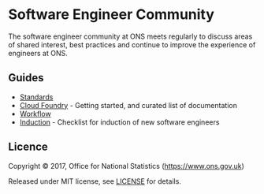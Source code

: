 # Software Engineer Community

The software engineer community at ONS meets regularly to discuss areas of shared
interest, best practices and continue to improve the experience of engineers at ONS.


## Guides

* [Standards](standards/README.md)
* [Cloud Foundry](cloud-foundry/README.md) - Getting started, and curated list of documentation
* [Workflow](workflow/README.md)
* [Induction](induction/Induction_of_Software_Engineers_at_ONS.md) - Checklist for induction of new software engineers

## Licence

Copyright ©‎ 2017, Office for National Statistics (https://www.ons.gov.uk)

Released under MIT license, see [LICENSE](LICENSE.md) for details.
